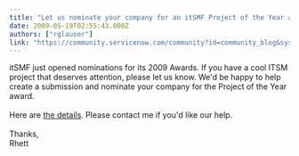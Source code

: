 ```yaml
---
title: "Let us nominate your company for an itSMF Project of the Year award"
date: 2009-05-19T02:55:43.000Z
authors: ["rglauser"]
link: "https://community.servicenow.com/community?id=community_blog&sys_id=d11eee2ddbd0dbc01dcaf3231f9619a7"
---
```

<p>itSMF just opened nominations for its 2009 Awards. If you have a cool ITSM project that deserves attention, please let us know. We'd be happy to help create a submission and nominate your company for the Project of the Year award.<br /><br />Here are <a title="w.itsmfusa.org/awards-0" href="http://www.itsmfusa.org/awards-0" rel="lightframe">the details</a>. Please contact me if you'd like our help.<br /><br />Thanks,<br />Rhett</p>